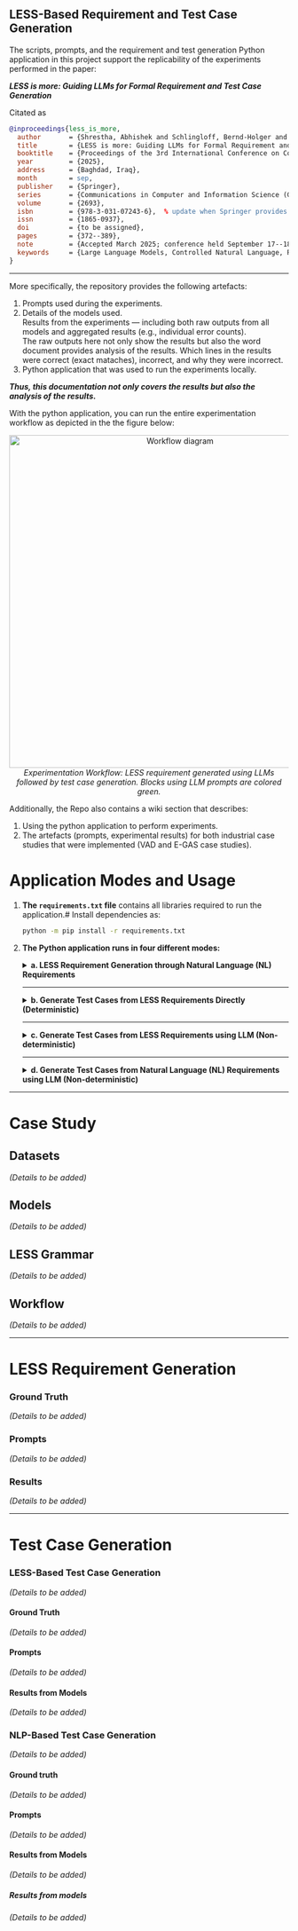 ## LESS-Based Requirement and Test Case Generation

The scripts, prompts, and the requirement and test generation Python application in this project support the replicability of the experiments performed in the paper:

**_LESS is more: Guiding LLMs for Formal Requirement and Test Case Generation_**

Citated as

```bibtex
@inproceedings{less_is_more,
  author       = {Shrestha, Abhishek and Schlingloff, Bernd-Holger and Großmann, Jürgen},
  title        = {LESS is more: Guiding LLMs for Formal Requirement and Test Case Generation},
  booktitle    = {Proceedings of the 3rd International Conference on Communication, Artificial Intelligence and Systems (CAIS 2025)},
  year         = {2025},
  address      = {Baghdad, Iraq},
  month        = sep,
  publisher    = {Springer},
  series       = {Communications in Computer and Information Science (CCIS)},
  volume       = {2693},
  isbn         = {978-3-031-07243-6},  % update when Springer provides
  issn         = {1865-0937},
  doi          = {to be assigned},
  pages        = {372--389},
  note         = {Accepted March 2025; conference held September 17--18, 2025; to appear},
  keywords     = {Large Language Models, Controlled Natural Language, Requirements Engineering, Test Case Generation, Verification and Validation},
}
````

---

More specifically, the repository provides the following artefacts:  

 1. Prompts used during the experiments.   
 2. Details of the models used.  
     Results from the experiments — including both raw outputs from all models and aggregated results (e.g., individual error counts).           
      The raw outputs here not only show the results but also the word document provides analysis of the results. Which lines in the results were correct (exact mataches), incorrect, and why they were incorrect.   
 4. Python application that was used to run the experiments
    locally.

***Thus, this documentation not only covers the results but also the analysis of the results.***  

With the python application, you can run the entire experimentation workflow as depicted in the the figure below:

<p align="center">
  <img src="images/workflow.png" alt="Workflow diagram" width="600"/>
  <br>
  <em>Experimentation Workflow: LESS requirement generated using LLMs followed by test case generation. Blocks using LLM prompts are colored green.</em>
</p>

Additionally, the Repo also contains a wiki section that describes:  
1. Using the python application to perform experiments.
2. The artefacts (prompts, experimental results) for both industrial case studies that were implemented (VAD and E-GAS case studies).

# Application Modes and Usage

1. **The `requirements.txt` file** contains all libraries required to run the application.#
   Install dependencies as:
   ```bash
   python -m pip install -r requirements.txt
   ```  
2. **The Python application runs in four different modes:**

      <details>
      <summary><strong>a. LESS Requirement Generation through Natural Language (NL) Requirements</strong></summary>

      
      **Description:**
      No arguments are given.
      
      **Process:**
      
      ```
      Prompt with NLP Requirements -> LLM -> LESS Requirements -> ESS file -> Validation -> Correct LESS specs -> pyscripts -> Test Cases
      ```
            
      **Command:**
      
      ```bash
      python ./core.py
      ```
      **Steps:**
      
      1. The program will run in the **default mode**.
         This mode uses prompts in the `/prompts` directory to generate LESS requirements from given NLP requirements.
      2. The requirements are validated using lex grammar. Correct and incorrect requirements are saved in separate files.
      3. Correct requirements are used to generate the ESS file and test cases.
      4. The generated test cases are saved in the `/Results` folder.
      
      </details>
      
      ---
      
      <details>
      <summary><strong>b. Generate Test Cases from LESS Requirements Directly (Deterministic)</strong></summary>
      

      
      **Description:**
      `-r "<.json with LESS, NLP pair>"` argument is given.
   
     **Command:**
      
      ```bash
      python ./core.py -r "<.json with LESS, NLP pair>"
      ```
      **Process:**
      
      ```
      LESS Requirements -> Validation -> ESS file -> Test Cases
      ```
      
      **Steps:**
      
      1. The program will run in **requirement parsing mode**.
      2. This mode directly uses the LESS requirements provided after the `-r` argument to generate the ESS file and test cases.
      3. The given requirements are validated using lex grammar; correct and incorrect requirements are saved in separate files.
      4. Correct requirements are used to generate the ESS file and test cases.
      5. The generated test cases are saved in the `/Results` folder.
      
      </details>
      
      ---
      
      <details>
      <summary><strong>c. Generate Test Cases from LESS Requirements using LLM (Non-deterministic)</strong></summary>

      **Description:**
      `-t` argument is given.
            
      **Command:**
      
      ```bash
      python ./core.py -t
      ```
      
      **Process:**
      
      ```
      Prompt with LESS Requirements and FSL with equivalent test cases -> LLM -> Test Cases
      ```
      
      **Steps:**
      
      1. The program will run in **test generation mode**.
      2. This mode uses the prompt file `prompt_2_test_gen.txt` located in the `test_generation/1_through_less` folder (as defined in the `test_prompt_location` variable).
      3. The given requirements are converted to test cases based on `test_ZSS_01`.
      4. Results are saved in the `/results` folder.
      
      </details>
      
      ---
      
      <details>
      <summary><strong>d. Generate Test Cases from Natural Language (NL) Requirements using LLM (Non-deterministic)</strong></summary>

      **Description:**
      `-n` argument is given.
      
      **Command:**
      
      ```bash
      python ./core.py -n
      ```
            
      **Process:**
      
      ```
      Prompt with NLP Requirements and FSL with equivalent test cases -> LLM -> Test Cases
      ```
      
      **Steps:**
      
      1. The program will run in **test generation (NLP-to-test) mode**.
      2. This mode uses the prompt file `prompt_nlp_test.txt` located in the `test_generation/1_through_less` folder (as defined in the `nlp_to_test` variable).
      3. The given requirements are converted to test cases based on `test_ZSS_01`.
      4. Results are saved in the `/results` folder.
      
      </details>

---

# Case Study

## Datasets

*(Details to be added)*

## Models

*(Details to be added)*

## LESS Grammar

*(Details to be added)*

## Workflow

*(Details to be added)*

---

# LESS Requirement Generation

### Ground Truth

*(Details to be added)*

### Prompts
*(Details to be added)*

### Results
*(Details to be added)*


---

# Test Case Generation

### LESS-Based Test Case Generation

*(Details to be added)*

#### Ground Truth

*(Details to be added)*

#### Prompts
*(Details to be added)*

#### Results from Models

*(Details to be added)*

### NLP-Based Test Case Generation

*(Details to be added)*

#### Ground truth
*(Details to be added)*

#### Prompts
*(Details to be added)*

#### Results from Models

*(Details to be added)*
##### Results from models
*(Details to be added)*
